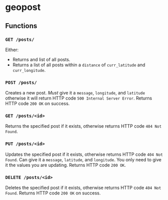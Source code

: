 geopost
=======

Functions
---------

### `GET /posts/`

Either:
- Returns and list of all posts.
- Returns a list of all posts within a `distance` of `curr_latitude` and `curr_longitude`.

### `POST /posts/`

Creates a new post. *Must* give it a `message`, `longitude`, and `latitude` otherwise it will return HTTP code `500 Internal Server Error`. Returns HTTP code `200 OK` on success.

### `GET /posts/<id>`

Returns the specified post if it exists, otherwise returns HTTP code `404 Not Found`.

### `PUT /posts/<id>`

Updates the specified post if it exists, otherwise returns HTTP code `404 Not Found`. Can give it a `message`, `latitude`, and `longitude`. You only need to give it the values you are updating. Returns HTTP code `200 OK`.

### `DELETE /posts/<id>`

Deletes the specified post if it exists, otherwise returns HTTP code `404 Not Found`. Returns HTTP code `200 OK` on success.
